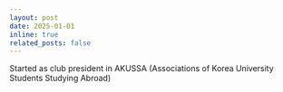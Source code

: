 ```yaml
---
layout: post
date: 2025-01-01
inline: true
related_posts: false
---
```


Started as club president in AKUSSA (Associations of Korea University Students Studying Abroad)